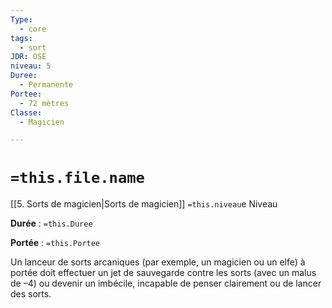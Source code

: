```yaml
---
Type:
  - core
tags:
  - sort
JDR: OSE
niveau: 5
Duree:
  - Permanente
Portee:
  - 72 mètres
Classe:
  - Magicien

---
```

# `=this.file.name`  

[[5. Sorts de magicien|Sorts de magicien]] `=this.niveau`e Niveau

**Durée** : `=this.Duree` 

**Portée** : `=this.Portee`

Un lanceur de sorts arcaniques (par exemple, un magicien ou un elfe) à portée doit effectuer un jet de sauvegarde contre les sorts (avec un malus de –4) ou devenir un imbécile, incapable de penser clairement ou de lancer des sorts.